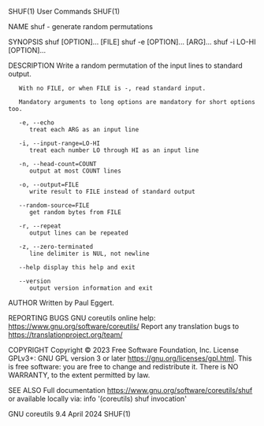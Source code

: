 SHUF(1)									 User Commands								       SHUF(1)

NAME
       shuf - generate random permutations

SYNOPSIS
       shuf [OPTION]... [FILE]
       shuf -e [OPTION]... [ARG]...
       shuf -i LO-HI [OPTION]...

DESCRIPTION
       Write a random permutation of the input lines to standard output.

       With no FILE, or when FILE is -, read standard input.

       Mandatory arguments to long options are mandatory for short options too.

       -e, --echo
	      treat each ARG as an input line

       -i, --input-range=LO-HI
	      treat each number LO through HI as an input line

       -n, --head-count=COUNT
	      output at most COUNT lines

       -o, --output=FILE
	      write result to FILE instead of standard output

       --random-source=FILE
	      get random bytes from FILE

       -r, --repeat
	      output lines can be repeated

       -z, --zero-terminated
	      line delimiter is NUL, not newline

       --help display this help and exit

       --version
	      output version information and exit

AUTHOR
       Written by Paul Eggert.

REPORTING BUGS
       GNU coreutils online help: <https://www.gnu.org/software/coreutils/>
       Report any translation bugs to <https://translationproject.org/team/>

COPYRIGHT
       Copyright © 2023 Free Software Foundation, Inc.	License GPLv3+: GNU GPL version 3 or later <https://gnu.org/licenses/gpl.html>.
       This is free software: you are free to change and redistribute it.  There is NO WARRANTY, to the extent permitted by law.

SEE ALSO
       Full documentation <https://www.gnu.org/software/coreutils/shuf>
       or available locally via: info '(coreutils) shuf invocation'

GNU coreutils 9.4							  April 2024								       SHUF(1)
